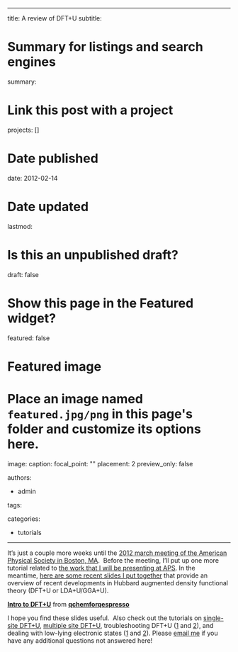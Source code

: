 
---
title: A review of DFT+U
subtitle: 

# Summary for listings and search engines
summary: 

# Link this post with a project
projects: []

# Date published
date: 2012-02-14

# Date updated
lastmod: 

# Is this an unpublished draft?
draft: false

# Show this page in the Featured widget?
featured: false

# Featured image
# Place an image named `featured.jpg/png` in this page's folder and customize its options here.
image:
  caption: 
  focal_point: ""
  placement: 2
  preview_only: false

authors:
- admin

tags:

categories:
- tutorials

---
It’s just a couple more weeks until the [2012 march meeting of the American Physical Society in Boston, MA](http://meetings.aps.org/Meeting/MAR12/ "http://meetings.aps.org/Meeting/MAR12/").  Before the meeting, I’ll put up one more tutorial related to [the work that I will be presenting at APS](http://meetings.aps.org/Meeting/MAR12/Event/164980 "http://meetings.aps.org/Meeting/MAR12/Event/164980"). In the meantime, [here are some recent slides I put together](http://www.slideshare.net/qchemforqespresso/intro-to-dftu "http://www.slideshare.net/qchemforqespresso/intro-to-dftu") that provide an overview of recent developments in Hubbard augmented density functional theory (DFT+U or LDA+U/GGA+U).  


 


 **[Intro to DFT+U](http://www.slideshare.net/qchemforqespresso/intro-to-dftu "Intro to DFT+U ")**  from **[qchemforqespresso](http://www.slideshare.net/qchemforqespresso)**
 

I hope you find these slides useful.  Also check out the tutorials on [single-site DFT+U](calculating-hubbard-u "Calculating the Hubbard U"), [multiple site DFT+U](hubbard-u-multiple-sites "Hubbard U for multiple sites"), troubleshooting DFT+U ([1](troubleshooting-common-problems-dftu "Troubleshooting common problems with DFT+U") and [2](right-hubbard-u-any-element "The right Hubbard U for any element")), and dealing with low-lying electronic states ([1](low-lying-electronic-states "Low-lying electronic states") and [2](converging-and-comparing-multiple-electronic-states "Converging and comparing multiple electronic states")). Please [email me](mailto:hjkulik@mit.edu?subject=Questions%20about%20DFTU%20review "mailto:hjkulik@mit.edu?subject=Questions about PDOS and Lowdin tutorial") if you have any additional questions not answered here!



